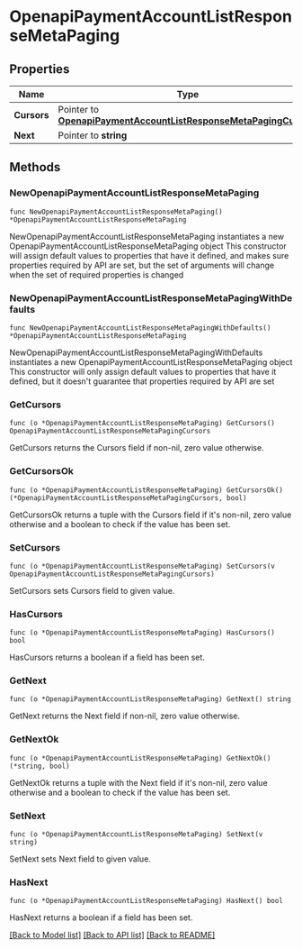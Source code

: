 # OpenapiPaymentAccountListResponseMetaPaging

## Properties

Name | Type | Description | Notes
------------ | ------------- | ------------- | -------------
**Cursors** | Pointer to [**OpenapiPaymentAccountListResponseMetaPagingCursors**](OpenapiPaymentAccountListResponseMetaPagingCursors.md) |  | [optional] 
**Next** | Pointer to **string** |  | [optional] 

## Methods

### NewOpenapiPaymentAccountListResponseMetaPaging

`func NewOpenapiPaymentAccountListResponseMetaPaging() *OpenapiPaymentAccountListResponseMetaPaging`

NewOpenapiPaymentAccountListResponseMetaPaging instantiates a new OpenapiPaymentAccountListResponseMetaPaging object
This constructor will assign default values to properties that have it defined,
and makes sure properties required by API are set, but the set of arguments
will change when the set of required properties is changed

### NewOpenapiPaymentAccountListResponseMetaPagingWithDefaults

`func NewOpenapiPaymentAccountListResponseMetaPagingWithDefaults() *OpenapiPaymentAccountListResponseMetaPaging`

NewOpenapiPaymentAccountListResponseMetaPagingWithDefaults instantiates a new OpenapiPaymentAccountListResponseMetaPaging object
This constructor will only assign default values to properties that have it defined,
but it doesn't guarantee that properties required by API are set

### GetCursors

`func (o *OpenapiPaymentAccountListResponseMetaPaging) GetCursors() OpenapiPaymentAccountListResponseMetaPagingCursors`

GetCursors returns the Cursors field if non-nil, zero value otherwise.

### GetCursorsOk

`func (o *OpenapiPaymentAccountListResponseMetaPaging) GetCursorsOk() (*OpenapiPaymentAccountListResponseMetaPagingCursors, bool)`

GetCursorsOk returns a tuple with the Cursors field if it's non-nil, zero value otherwise
and a boolean to check if the value has been set.

### SetCursors

`func (o *OpenapiPaymentAccountListResponseMetaPaging) SetCursors(v OpenapiPaymentAccountListResponseMetaPagingCursors)`

SetCursors sets Cursors field to given value.

### HasCursors

`func (o *OpenapiPaymentAccountListResponseMetaPaging) HasCursors() bool`

HasCursors returns a boolean if a field has been set.

### GetNext

`func (o *OpenapiPaymentAccountListResponseMetaPaging) GetNext() string`

GetNext returns the Next field if non-nil, zero value otherwise.

### GetNextOk

`func (o *OpenapiPaymentAccountListResponseMetaPaging) GetNextOk() (*string, bool)`

GetNextOk returns a tuple with the Next field if it's non-nil, zero value otherwise
and a boolean to check if the value has been set.

### SetNext

`func (o *OpenapiPaymentAccountListResponseMetaPaging) SetNext(v string)`

SetNext sets Next field to given value.

### HasNext

`func (o *OpenapiPaymentAccountListResponseMetaPaging) HasNext() bool`

HasNext returns a boolean if a field has been set.


[[Back to Model list]](../README.md#documentation-for-models) [[Back to API list]](../README.md#documentation-for-api-endpoints) [[Back to README]](../README.md)


